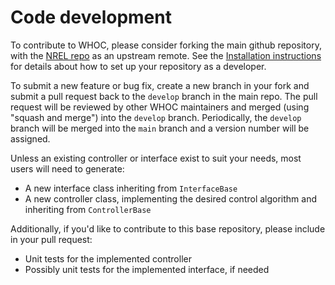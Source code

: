 # Code development
To contribute to WHOC, please consider forking the main github repository,
with the [NREL repo](https://github.com/NREL/wind-hybrid-open-controller) as an 
upstream remote. See the [Installation instructions](install_instructions) 
for details about how to set up your repository as a developer.

To submit a new feature or bug fix, create a new branch 
in your fork and submit a pull request back to the `develop` branch in the 
main repo. The pull request will be reviewed by other WHOC maintainers and 
merged (using "squash and merge") into the `develop` branch. Periodically, 
the `develop` branch will be merged into the `main` branch and a version 
number will be assigned.

Unless an existing controller or interface exist to suit your needs, most 
users will need to generate:
- A new interface class inheriting from `InterfaceBase`
- A new controller class, implementing the desired control algorithm and 
inheriting from `ControllerBase`

Additionally, if you'd like to contribute to this base repository, please 
include in your pull request:
- Unit tests for the implemented controller
- Possibly unit tests for the implemented interface, if needed